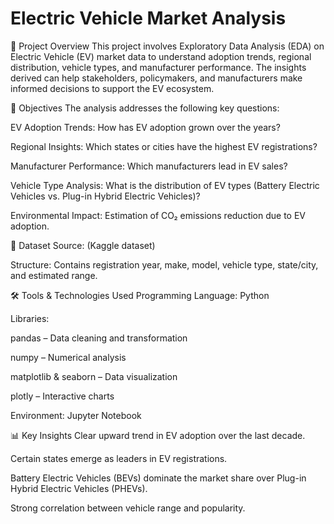 # Electric Vehicle Market Analysis
📌 Project Overview
This project involves Exploratory Data Analysis (EDA) on Electric Vehicle (EV) market data to understand adoption trends, regional distribution, vehicle types, and manufacturer performance. The insights derived can help stakeholders, policymakers, and manufacturers make informed decisions to support the EV ecosystem.

🎯 Objectives
The analysis addresses the following key questions:

EV Adoption Trends: How has EV adoption grown over the years?

Regional Insights: Which states or cities have the highest EV registrations?

Manufacturer Performance: Which manufacturers lead in EV sales?

Vehicle Type Analysis: What is the distribution of EV types (Battery Electric Vehicles vs. Plug-in Hybrid Electric Vehicles)?

Environmental Impact: Estimation of CO₂ emissions reduction due to EV adoption.

📂 Dataset
Source: (Kaggle dataset)

Structure: Contains registration year, make, model, vehicle type, state/city, and estimated range.

🛠️ Tools & Technologies Used
Programming Language: Python

Libraries:

pandas – Data cleaning and transformation

numpy – Numerical analysis

matplotlib & seaborn – Data visualization

plotly – Interactive charts

Environment: Jupyter Notebook

📊 Key Insights
Clear upward trend in EV adoption over the last decade.

Certain states emerge as leaders in EV registrations.

Battery Electric Vehicles (BEVs) dominate the market share over Plug-in Hybrid Electric Vehicles (PHEVs).

Strong correlation between vehicle range and popularity.
